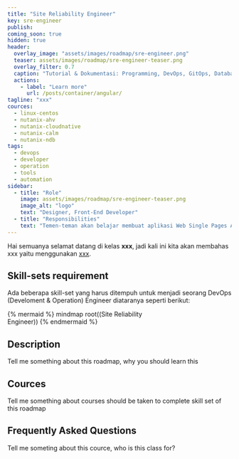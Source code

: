 ```yaml
---
title: "Site Reliability Engineer"
key: sre-engineer
publish: 
coming_soon: true
hidden: true
header:
  overlay_image: "assets/images/roadmap/sre-engineer.png"
  teaser: assets/images/roadmap/sre-engineer-teaser.png
  overlay_filter: 0.7
  caption: "Tutorial & Dokumentasi: Programming, DevOps, GitOps, Database, & Servers"
  actions:
    - label: "Learn more"
      url: /posts/container/angular/
tagline: "xxx"
cources:
  - linux-centos
  - nutanix-ahv
  - nutanix-cloudnative
  - nutanix-calm
  - nutanix-ndb
tags:
  - devops
  - developer
  - operation
  - tools
  - automation
sidebar:
  - title: "Role"
    image: assets/images/roadmap/sre-engineer-teaser.png
    image_alt: "logo"
    text: "Designer, Front-End Developer"
  - title: "Responsibilities"
    text: "Temen-teman akan belajar membuat aplikasi Web Single Pages Application (SPA) system dengan menggunakan Angular Framework"
---
```


Hai semuanya selamat datang di kelas **xxx**, jadi kali ini kita akan membahas xxx yaitu menggunakan [xxx](link). 

<!--more-->

## Skill-sets requirement

Ada beberapa skill-set yang harus ditempuh untuk menjadi seorang DevOps (Develoment & Operation) Engineer diataranya seperti berikut:

{% mermaid %}
mindmap
  root((Site Reliability <br>Engineer))
{% endmermaid %}

## Description

Tell me something about this roadmap, why you should learn this

## Cources

Tell me something about courses should be taken to complete skill set of this roadmap

## Frequently Asked Questions

Tell me someting about this cource, who is this class for?